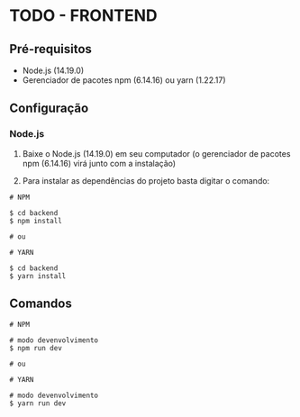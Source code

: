 # TODO - FRONTEND

## Pré-requisitos
- Node.js (14.19.0)
- Gerenciador de pacotes npm (6.14.16) ou yarn (1.22.17)

## Configuração

### Node.js

1. Baixe o Node.js (14.19.0) em seu computador (o gerenciador de pacotes npm (6.14.16) virá junto com a instalação)

2. Para instalar as dependências do projeto basta digitar o comando:

```
# NPM

$ cd backend
$ npm install

# ou

# YARN

$ cd backend
$ yarn install
```

## Comandos

```
# NPM

# modo devenvolvimento
$ npm run dev

# ou 

# YARN

# modo devenvolvimento
$ yarn run dev

```


